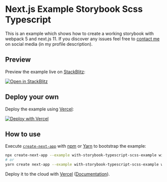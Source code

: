# Next.js Example Storybook Scss Typescript

This is an example which shows how to create a working storybook with webpack 5 and next.js 11. If you discover any issues feel free to [contact me](https://github.com/jawil003) on social media (in my profile description).

## Preview

Preview the example live on [StackBlitz](http://stackblitz.com/):

[![Open in StackBlitz](https://developer.stackblitz.com/img/open_in_stackblitz.svg)](https://stackblitz.com/github/vercel/next.js/tree/canary/examples/with-storybook-typescript-scss-example)

## Deploy your own

Deploy the example using [Vercel](https://vercel.com?utm_source=github&utm_medium=readme&utm_campaign=next-example):

[![Deploy with Vercel](https://vercel.com/button)](https://vercel.com/new/git/external?repository-url=https://github.com/vercel/next.js/tree/canary/examples/with-storybook-typescript-scss-example&project-name=DIRECTORY_NAME&repository-name=with-storybook-typescript-scss-example)

## How to use

Execute [`create-next-app`](https://github.com/vercel/next.js/tree/canary/packages/create-next-app) with [npm](https://docs.npmjs.com/cli/init) or [Yarn](https://yarnpkg.com/lang/en/docs/cli/create/) to bootstrap the example:

```bash
npx create-next-app --example with-storybook-typescript-scss-example with-storybook-typescript-scss-example -app
# or
yarn create next-app --example with-storybook-typescript-scss-example with-storybook-typescript-scss-example-app
```

Deploy it to the cloud with [Vercel](https://vercel.com/new?utm_source=github&utm_medium=readme&utm_campaign=next-example) ([Documentation](https://nextjs.org/docs/deployment)).